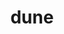 ---
category: 4-letters
denotation: null
name: dune
reference_link: https://www.etymonline.com/word/dune
root_language: null
root_name: null
title: dune
type: free
word_sums:
- respelling: dune
  sum: 'Dune + '
---